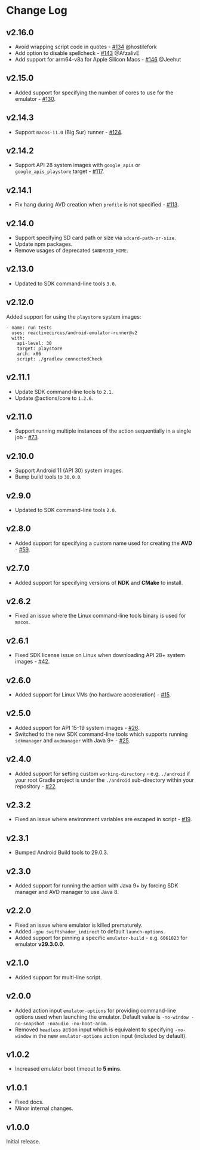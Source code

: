 # Change Log

## v2.16.0

* Avoid wrapping script code in quotes - [#134](https://github.com/ReactiveCircus/android-emulator-runner/pull/134) @hostilefork
* Add option to disable spellcheck - [#143](https://github.com/ReactiveCircus/android-emulator-runner/pull/143) @AfzalivE
* Add support for arm64-v8a for Apple Silicon Macs - [#146](https://github.com/ReactiveCircus/android-emulator-runner/pull/146) @Jeehut

## v2.15.0

* Added support for specifying the number of cores to use for the emulator - [#130](https://github.com/ReactiveCircus/android-emulator-runner/pull/130).

## v2.14.3

* Support `macos-11.0` (Big Sur) runner - [#124](https://github.com/ReactiveCircus/android-emulator-runner/pull/124).

## v2.14.2

* Support API 28 system images with `google_apis` or `google_apis_playstore` target - [#117](https://github.com/ReactiveCircus/android-emulator-runner/pull/117).

## v2.14.1

* Fix hang during AVD creation when `profile` is not specified - [#113](https://github.com/ReactiveCircus/android-emulator-runner/issues/113).

## v2.14.0

* Support specifying SD card path or size via `sdcard-path-or-size`.
* Update npm packages. 
* Remove usages of deprecated `$ANDROID_HOME`.

## v2.13.0

* Updated to SDK command-line tools `3.0`.

## v2.12.0

Added support for using the `playstore` system images:

```
- name: run tests
  uses: reactivecircus/android-emulator-runner@v2
  with:
    api-level: 30
    target: playstore
    arch: x86
    script: ./gradlew connectedCheck
```

## v2.11.1

* Update SDK command-line tools to `2.1`.
* Update @actions/core to `1.2.6`.

## v2.11.0

* Support running multiple instances of the action sequentially in a single job - [#73](https://github.com/ReactiveCircus/android-emulator-runner/issues/73).

## v2.10.0

* Support Android 11 (API 30) system images.
* Bump build tools to `30.0.0`.

## v2.9.0

* Updated to SDK command-line tools `2.0`.

## v2.8.0

* Added support for specifying a custom name used for creating the **AVD** - [#59](https://github.com/ReactiveCircus/android-emulator-runner/issues/59).

## v2.7.0

* Added support for specifying versions of **NDK** and **CMake** to install.

## v2.6.2

* Fixed an issue where the Linux command-line tools binary is used for `macos`.

## v2.6.1

* Fixed SDK license issue on Linux when downloading API 28+ system images - [#42](https://github.com/ReactiveCircus/android-emulator-runner/issues/42).

## v2.6.0

* Added support for Linux VMs (no hardware acceleration) - [#15](https://github.com/ReactiveCircus/android-emulator-runner/issues/15).

## v2.5.0

* Added support for API 15-19 system images - [#26](https://github.com/ReactiveCircus/android-emulator-runner/issues/26).
* Switched to the new SDK command-line tools which supports running `sdkmanager` and `avdmanager` with Java 9+ - [#25](https://github.com/ReactiveCircus/android-emulator-runner/issues/25).

## v2.4.0

* Added support for setting custom `working-directory` - e.g. `./android` if your root Gradle project is under the `./android` sub-directory within your repository - [#22](https://github.com/ReactiveCircus/android-emulator-runner/issues/22).

## v2.3.2

* Fixed an issue where environment variables are escaped in script - [#19](https://github.com/ReactiveCircus/android-emulator-runner/issues/19).

## v2.3.1

* Bumped Android Build tools to 29.0.3.

## v2.3.0

* Added support for running the action with Java 9+ by forcing SDK manager and AVD manager to use Java 8.

## v2.2.0

* Fixed an issue where emulator is killed prematurely.
* Added `-gpu swiftshader_indirect` to default `launch-options`.
* Added support for pinning a specific `emulator-build` - e.g. `6061023` for emulator **v29.3.0.0**.

## v2.1.0

* Added support for multi-line script.

## v2.0.0

* Added action input `emulator-options` for providing command-line options used when launching the emulator. Default value is `-no-window -no-snapshot -noaudio -no-boot-anim`.
* Removed `headless` action input which is equivalent to specifying `-no-window` in the new `emulator-options` action input (included by default).

## v1.0.2

* Increased emulator boot timeout to **5 mins**.

## v1.0.1

* Fixed docs.
* Minor internal changes.

## v1.0.0

Initial release.
